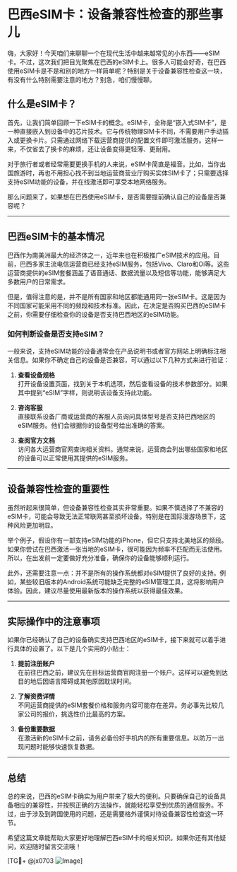 # 巴西eSIM卡：设备兼容性检查的那些事儿

嗨，大家好！今天咱们来聊聊一个在现代生活中越来越常见的小东西——eSIM卡。不过，这次我们把目光聚焦在巴西的eSIM卡上。很多人可能会好奇，在巴西使用eSIM卡是不是和别的地方一样简单呢？特别是关于设备兼容性检查这一块，有没有什么特别需要注意的地方？别急，咱们慢慢聊。

## 什么是eSIM卡？

首先，让我们简单回顾一下eSIM卡的概念。eSIM卡，全称是“嵌入式SIM卡”，是一种直接嵌入到设备中的芯片技术。它与传统物理SIM卡不同，不需要用户手动插入或更换卡片。只需通过网络下载运营商提供的配置文件即可激活服务。这样一来，不仅省去了换卡的麻烦，还让设备变得更轻薄、更耐用。

对于旅行者或者经常需要更换手机的人来说，eSIM卡简直是福音。比如，当你出国旅游时，再也不用担心找不到当地运营商营业厅购买实体SIM卡了；只需要选择支持eSIM功能的设备，并在线激活即可享受本地网络服务。

那么问题来了，如果想在巴西使用eSIM卡，是否需要提前确认自己的设备是否兼容呢？

---

## 巴西eSIM卡的基本情况

巴西作为南美洲最大的经济体之一，近年来也在积极推广eSIM技术的应用。目前，巴西多家主流电信运营商已经支持eSIM服务，包括Vivo、Claro和Oi等。这些运营商提供的eSIM套餐涵盖了语音通话、数据流量以及短信等功能，能够满足大多数用户的日常需求。

但是，值得注意的是，并不是所有国家和地区都能通用同一张eSIM卡。这是因为不同国家可能采用不同的频段和技术标准。因此，在决定是否购买巴西的eSIM卡之前，你需要仔细检查你的设备是否支持巴西地区的eSIM功能。

### 如何判断设备是否支持eSIM？

一般来说，支持eSIM功能的设备通常会在产品说明书或者官方网站上明确标注相关信息。如果你不确定自己的设备是否兼容，可以通过以下几种方式来进行验证：

1. **查看设备规格**  
   打开设备设置页面，找到关于本机选项，然后查看设备的技术参数部分。如果其中提到“eSIM”字样，则说明该设备支持此功能。

2. **咨询客服**  
   直接联系设备厂商或运营商的客服人员询问具体型号是否支持巴西地区的eSIM服务。他们会根据你的设备型号给出准确的答案。

3. **查阅官方文档**  
   访问各大运营商官网查询相关资料。通常来说，运营商会列出哪些国家和地区的设备可以正常使用其提供的eSIM服务。

---

## 设备兼容性检查的重要性

虽然听起来很简单，但设备兼容性检查其实非常重要。如果不慎选择了不兼容的eSIM卡，可能会导致无法正常联网甚至损坏设备。特别是在国际漫游场景下，这种风险更加明显。

举个例子，假设你有一部支持eSIM功能的iPhone，但它只支持北美地区的频段。如果你尝试在巴西激活一张当地的eSIM卡，很可能因为频率不匹配而无法使用。所以，在出发前一定要做好充分准备，确保你的设备能够顺利运行。

此外，还需要注意一点：并不是所有的操作系统都对eSIM提供了良好的支持。例如，某些较旧版本的Android系统可能缺乏完整的eSIM管理工具，这将影响用户体验。因此，建议尽量使用最新版本的操作系统以获得最佳效果。

---

## 实际操作中的注意事项

如果你已经确认了自己的设备确实支持巴西地区的eSIM卡，接下来就可以着手进行具体的设置了。以下是几个实用的小贴士：

1. **提前注册账户**  
   在前往巴西之前，建议先在目标运营商官网注册一个账户。这样可以避免到达目的地后因语言障碍或其他原因耽误时间。

2. **了解资费详情**  
   不同运营商提供的eSIM套餐价格和服务内容可能存在差异。务必事先比较几家公司的报价，挑选性价比最高的方案。

3. **备份重要数据**  
   在激活新的eSIM卡之前，请务必备份好手机内的所有重要信息。以防万一出现问题时能够快速恢复数据。

---

## 总结

总的来说，巴西的eSIM卡确实为用户带来了极大的便利。只要确保自己的设备具备相应的兼容性，并按照正确的方法操作，就能轻松享受到优质的通信服务。不过，由于涉及到跨国使用的问题，还是需要格外谨慎对待设备兼容性检查这一环节。

希望这篇文章能帮助大家更好地理解巴西eSIM卡的相关知识。如果你还有其他疑问，欢迎随时留言交流哦！

[TG💪+ @jx0703 ![Image](https://github.com/user-attachments/assets/dbca1d08-cadb-493c-b0ec-ad6f7a83f270)]